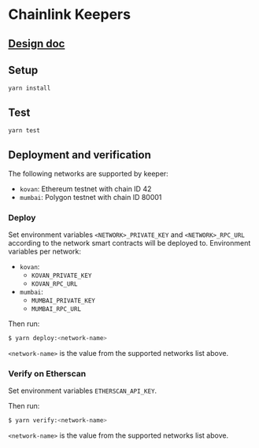 # Chainlink Keepers

## [Design doc](https://www.notion.so/chainlink/Keeper-V2-94415970f1ef4b46ba0f6aebee1cd477)

## Setup

```
yarn install
```

## Test

```
yarn test
```

## Deployment and verification

The following networks are supported by keeper:
- `kovan`: Ethereum testnet with chain ID 42
- `mumbai`: Polygon testnet with chain ID 80001

### Deploy

Set environment variables `<NETWORK>_PRIVATE_KEY` and `<NETWORK>_RPC_URL` according to the network smart contracts will be deployed to.
Environment variables per network:
- `kovan`:
  - `KOVAN_PRIVATE_KEY`
  - `KOVAN_RPC_URL`
- `mumbai`:
  - `MUMBAI_PRIVATE_KEY`
  - `MUMBAI_RPC_URL`

Then run:
```bash
$ yarn deploy:<network-name>
```

`<network-name>` is the value from the supported networks list above.

### Verify on Etherscan

Set environment variables `ETHERSCAN_API_KEY`.

Then run:
```bash
$ yarn verify:<network-name>
```

`<network-name>` is the value from the supported networks list above.
